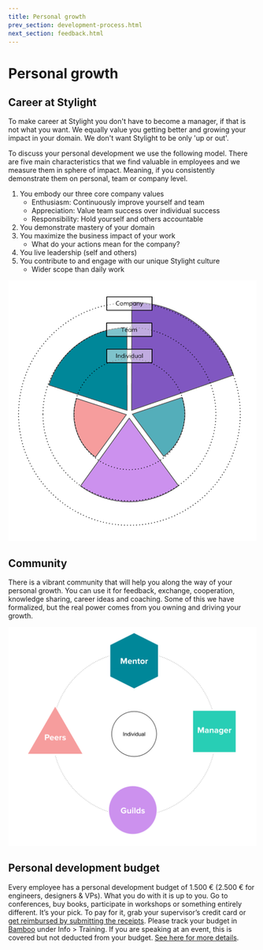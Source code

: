 ```yaml
---
title: Personal growth
prev_section: development-process.html
next_section: feedback.html
---
```


# Personal growth

## Career at Stylight

To make career at Stylight you don't have to become a manager, if that is not what you want. We equally value you getting better and growing your impact in your domain. We don't want Stylight to be only 'up or out'.

To discuss your personal development we use the following model. There are five main characteristics that we find valuable in employees and we measure them in sphere of impact. Meaning, if you consistently demonstrate them on personal, team or company level.

1. You embody our three core company values
   * Enthusiasm: Continuously improve yourself and team
   * Appreciation: Value team success over individual success
   * Responsibility: Hold yourself and others accountable
2. You demonstrate mastery of your domain
3. You maximize the business impact of your work
   * What do your actions mean for the company?
4. You live leadership (self and others)
5. You contribute to and engage with our unique Stylight culture
   * Wider scope than daily work

![Growth diagram](../assets/growthDiagram.png)


## Community

There is a vibrant community that will help you along the way of your personal growth. You can use it for feedback, exchange, cooperation, knowledge sharing, career ideas and coaching. Some of this we have formalized, but the real power comes from you owning and driving your growth.

![Growth community](../assets/growthCommunity.png)


## Personal development budget

Every employee has a personal development budget of 1.500 € (2.500 € for engineers, designers & VPs). What you do with it is up to you. Go to conferences, buy books, participate in workshops or something entirely different. It’s your pick. To pay for it, grab your supervisor’s credit card or [get reimbursed by submitting the receipts](https://docs.google.com/a/stylight.com/forms/d/12BfBoGYbt6KUBDiStRNqBhc9AE7dlYGhZLR5zYPaT-Q/viewform). Please track your budget in [Bamboo](https://stylight.bamboohr.co.uk/dashboard/) under Info > Training. If you are speaking at an event, this is covered but not deducted from your budget. [See here for more details](https://docs.google.com/a/stylight.de/document/d/1ScasE3gY8IF_2hMvk072gVJ5KiD2NDlHm9IF7epYj9I/edit?usp=sharing).
